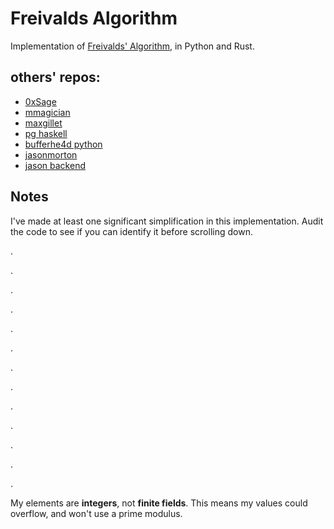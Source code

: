# Freivalds Algorithm
Implementation of [Freivalds' Algorithm](https://en.wikipedia.org/wiki/Freivalds%27_algorithm), in Python and Rust. 

## others' repos:
- [0xSage](https://github.com/0xSage/freivald)
- [mmagician](https://github.com/mmagician/freivalds)
- [maxgillet](https://github.com/maxgillett/thaler_reading_group/tree/master/week1-frievalds)
- [pg
  haskell](https://github.com/pgwadapool/Learning_Haskell/tree/main/zkp/freivald)
- [bufferhe4d python](https://github.com/bufferhe4d/pazk-study)
- [jasonmorton](https://github.com/jasonmorton/freivald)
- [jason backend](https://github.com/jasonmorton/freivald-backend/)
 
## Notes
I've made at least one significant simplification in this implementation. Audit the code to see if you can identify it before scrolling down.

.

.


.


.


.


.


.


.


.


.


.


.





.

My elements are **integers**, not **finite fields**. This means my values could overflow, and won't use a prime modulus.

